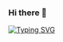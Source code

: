 ### Hi there 👋

[![Typing SVG](https://readme-typing-svg.demolab.com?font=Fira+Code&duration=3000&pause=1000&color=18F7DB&width=435&lines=Full+Stack+Web+Developer;+I+Love+learning+new+things!;I+Enjoy+playing+video+games;I+love+challenges)](https://git.io/typing-svg)
<!--
**danlom/danlom** is a ✨ _special_ ✨ repository because its `README.md` (this file) appears on your GitHub profile.

Here are some ideas to get you started:

- 🔭 I’m currently working on ...
- 🌱 I’m currently learning ...
- 👯 I’m looking to collaborate on ...
- 🤔 I’m looking for help with ...
- 💬 Ask me about ...
- 📫 How to reach me: ...
- 😄 Pronouns: ...
- ⚡ Fun fact: ...
-->
